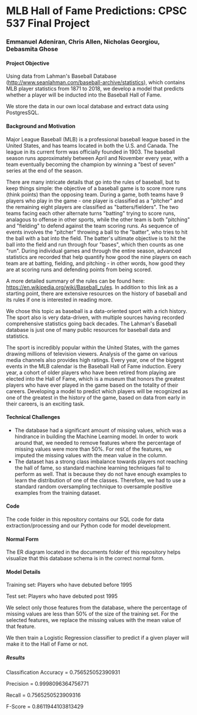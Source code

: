 # MLB Hall of Fame Predictions: CPSC 537 Final Project
### Emmanuel Adeniran, Chris Allen, Nicholas Georgiou, Debasmita Ghose

#### Project Objective

Using data from Lahman's Baseball Database (http://www.seanlahman.com/baseball-archive/statistics), which contains MLB player statistics from 1871 to 2018, we develop a model that predicts whether a player will be inducted into the Baseball Hall of Fame. 

We store the data in our own local database and extract data using PostgresSQL. 

#### Background and Motivation

Major League Baseball (MLB) is a professional baseball league based in the United States, and has teams located in both the U.S. and Canada. The league in its current form was officially founded in 1903. The baseball season runs approximately between April and November every year, with a team eventually becoming the champion by winning a "best of seven" series at the end of the season. 

There are many intricate details that go into the rules of baseball, but to keep things simple: the objective of a baseball game is to score more runs (think points) than the opposing team. During a game, both teams have 9 players who play in the game - one player is classified as a "pitcher" and the remaining eight players are classified as "batters/fielders". The two teams facing each other alternate turns "batting" trying to score runs, analagous to offense in other sports, while the other team is both "pitching" and "fielding" to defend against the team scoring runs. As sequence of events involves the "pitcher" throwing a ball to the "batter", who tries to hit the ball with a bat into the field. The batter's ultimate objective is to hit the ball into the field and run through four "bases", which then counts as one "run".  During individual games and through the entire season, advanced statistics are recorded that help quantify how good the nine players on each team are at batting, fielding, and pitching - in other words, how good they are at scoring runs and defending points from being scored. 

A more detailed summary of the rules can be found here: https://en.wikipedia.org/wiki/Baseball_rules. In addition to this link as a starting point, there are extensive resources on the history of baseball and its rules if one is interested in reading more. 

We chose this topic as baseball is a data-oriented sport with a rich history. The sport also is very data-driven, with multiple sources having recorded comprehensive statistics going back decades. The Lahman's Baseball database is just one of many public resources for baseball data and statistics. 

The sport is incredibly popular within the United States, with the games drawing millions of television viewers. Analysis of the game on various media channels also provides high ratings. Every year, one of the biggest events in the MLB calendar is the Baseball Hall of Fame induction. Every year, a cohort of older players who have been retired from playing are elected into the Hall of Fame, which is a museum that honors the greatest players who have ever played in the game based on the totality of their careers. Developing a model to predict which players will be recognized as one of the greatest in the history of the game, based on data from early in their careers, is an exciting task. 


#### Technical Challenges

- The database had a significant amount of missing values, which was a hindrance in building the Machine Learning model. In order to work around that, we needed to remove features where the percentage of missing values were more than 50%. For rest of the features, we imputed the missing values with the mean value in the column. 
- The dataset has a strong class imbalance towards players not reaching the hall of fame, so standard machine learning techniques fail to perform as well. That is because they do not have enough examples to learn the distribution of one of the classes. Therefore, we had to use a standard random oversampling technique to oversample positive examples from the training dataset. 

#### Code

The code folder in this repository contains our SQL code for data extraction/processing and our Python code for model development.  

#### Normal Form

The ER diagram located in the documents folder of this repository helps visualize that this database schema is in the correct normal form. 

#### Model Details
 
Training set: Players who have debuted before 1995

Test set: Players who have debuted post 1995

We select only those features from the database, where the percentage of missing values are less than 50% of the size of the training set. For the selected features, we replace the missing values with the mean value of that feature. 

We then train a Logistic Regression classifier to predict if a given player will make it to the Hall of Fame or not.

##### Results

Classification Accuracy =  0.756525052390931

Precision = 0.9998096364756771

Recall = 0.7565250523909316

F-Score = 0.8611944103813429
